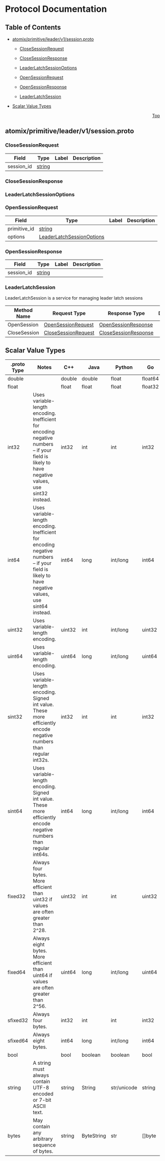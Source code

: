 # Protocol Documentation
<a name="top"></a>

## Table of Contents

- [atomix/primitive/leader/v1/session.proto](#atomix/primitive/leader/v1/session.proto)
    - [CloseSessionRequest](#atomix.primitive.leader.v1.CloseSessionRequest)
    - [CloseSessionResponse](#atomix.primitive.leader.v1.CloseSessionResponse)
    - [LeaderLatchSessionOptions](#atomix.primitive.leader.v1.LeaderLatchSessionOptions)
    - [OpenSessionRequest](#atomix.primitive.leader.v1.OpenSessionRequest)
    - [OpenSessionResponse](#atomix.primitive.leader.v1.OpenSessionResponse)
  
    - [LeaderLatchSession](#atomix.primitive.leader.v1.LeaderLatchSession)
  
- [Scalar Value Types](#scalar-value-types)



<a name="atomix/primitive/leader/v1/session.proto"></a>
<p align="right"><a href="#top">Top</a></p>

## atomix/primitive/leader/v1/session.proto



<a name="atomix.primitive.leader.v1.CloseSessionRequest"></a>

### CloseSessionRequest



| Field | Type | Label | Description |
| ----- | ---- | ----- | ----------- |
| session_id | [string](#string) |  |  |






<a name="atomix.primitive.leader.v1.CloseSessionResponse"></a>

### CloseSessionResponse







<a name="atomix.primitive.leader.v1.LeaderLatchSessionOptions"></a>

### LeaderLatchSessionOptions







<a name="atomix.primitive.leader.v1.OpenSessionRequest"></a>

### OpenSessionRequest



| Field | Type | Label | Description |
| ----- | ---- | ----- | ----------- |
| primitive_id | [string](#string) |  |  |
| options | [LeaderLatchSessionOptions](#atomix.primitive.leader.v1.LeaderLatchSessionOptions) |  |  |






<a name="atomix.primitive.leader.v1.OpenSessionResponse"></a>

### OpenSessionResponse



| Field | Type | Label | Description |
| ----- | ---- | ----- | ----------- |
| session_id | [string](#string) |  |  |





 

 

 


<a name="atomix.primitive.leader.v1.LeaderLatchSession"></a>

### LeaderLatchSession
LeaderLatchSession is a service for managing leader latch sessions

| Method Name | Request Type | Response Type | Description |
| ----------- | ------------ | ------------- | ------------|
| OpenSession | [OpenSessionRequest](#atomix.primitive.leader.v1.OpenSessionRequest) | [OpenSessionResponse](#atomix.primitive.leader.v1.OpenSessionResponse) |  |
| CloseSession | [CloseSessionRequest](#atomix.primitive.leader.v1.CloseSessionRequest) | [CloseSessionResponse](#atomix.primitive.leader.v1.CloseSessionResponse) |  |

 



## Scalar Value Types

| .proto Type | Notes | C++ | Java | Python | Go | C# | PHP | Ruby |
| ----------- | ----- | --- | ---- | ------ | -- | -- | --- | ---- |
| <a name="double" /> double |  | double | double | float | float64 | double | float | Float |
| <a name="float" /> float |  | float | float | float | float32 | float | float | Float |
| <a name="int32" /> int32 | Uses variable-length encoding. Inefficient for encoding negative numbers – if your field is likely to have negative values, use sint32 instead. | int32 | int | int | int32 | int | integer | Bignum or Fixnum (as required) |
| <a name="int64" /> int64 | Uses variable-length encoding. Inefficient for encoding negative numbers – if your field is likely to have negative values, use sint64 instead. | int64 | long | int/long | int64 | long | integer/string | Bignum |
| <a name="uint32" /> uint32 | Uses variable-length encoding. | uint32 | int | int/long | uint32 | uint | integer | Bignum or Fixnum (as required) |
| <a name="uint64" /> uint64 | Uses variable-length encoding. | uint64 | long | int/long | uint64 | ulong | integer/string | Bignum or Fixnum (as required) |
| <a name="sint32" /> sint32 | Uses variable-length encoding. Signed int value. These more efficiently encode negative numbers than regular int32s. | int32 | int | int | int32 | int | integer | Bignum or Fixnum (as required) |
| <a name="sint64" /> sint64 | Uses variable-length encoding. Signed int value. These more efficiently encode negative numbers than regular int64s. | int64 | long | int/long | int64 | long | integer/string | Bignum |
| <a name="fixed32" /> fixed32 | Always four bytes. More efficient than uint32 if values are often greater than 2^28. | uint32 | int | int | uint32 | uint | integer | Bignum or Fixnum (as required) |
| <a name="fixed64" /> fixed64 | Always eight bytes. More efficient than uint64 if values are often greater than 2^56. | uint64 | long | int/long | uint64 | ulong | integer/string | Bignum |
| <a name="sfixed32" /> sfixed32 | Always four bytes. | int32 | int | int | int32 | int | integer | Bignum or Fixnum (as required) |
| <a name="sfixed64" /> sfixed64 | Always eight bytes. | int64 | long | int/long | int64 | long | integer/string | Bignum |
| <a name="bool" /> bool |  | bool | boolean | boolean | bool | bool | boolean | TrueClass/FalseClass |
| <a name="string" /> string | A string must always contain UTF-8 encoded or 7-bit ASCII text. | string | String | str/unicode | string | string | string | String (UTF-8) |
| <a name="bytes" /> bytes | May contain any arbitrary sequence of bytes. | string | ByteString | str | []byte | ByteString | string | String (ASCII-8BIT) |

